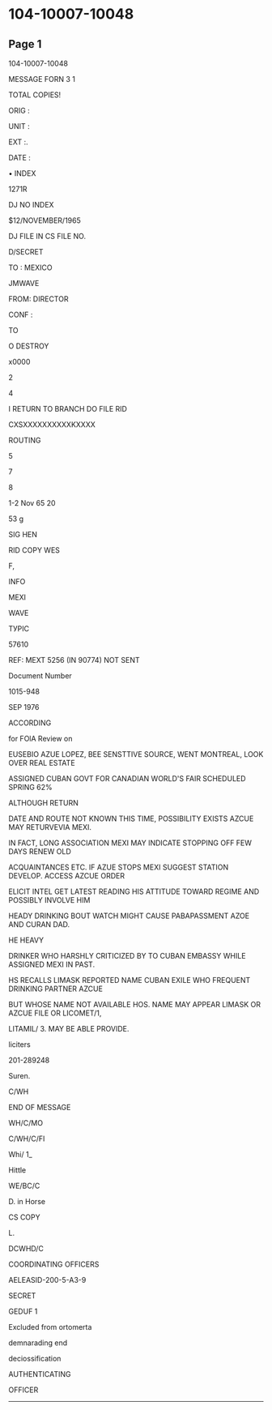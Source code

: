 # 104-10007-10048

## Page 1

104-10007-10048

MESSAGE FORN 3 1

TOTAL COPIES!

ORIG :

UNIT :

EXT :.

DATE :

• INDEX

1271R

DJ NO INDEX

$12/NOVEMBER/1965

DJ FILE IN CS FILE NO.

D/SECRET

TO : MEXICO

JMWAVE

FROM: DIRECTOR

CONF :

TO

O DESTROY

x0000

2

4

I RETURN TO BRANCH DO FILE RID

CXSXXXXXXXXXXKXXXX

ROUTING

5

7

8

1-2 Nov 65 20

53 g

SIG HEN

RID COPY WES

F,

INFO

MEXI

WAVE

ТУРІС

57610

REF: MEXT 5256 (IN 90774) NOT SENT

Document Number

1015-948

SEP 1976

ACCORDING

for FOlA Review on

EUSEBIO AZUE LOPEZ, BEE SENSTTIVE SOURCE, WENT MONTREAL, LOOK OVER REAL ESTATE

ASSIGNED CUBAN GOVT FOR CANADIAN WORLD'S FAIR SCHEDULED SPRING 62%

ALTHOUGH RETURN

DATE AND ROUTE NOT KNOWN THIS TIME, POSSIBILITY EXISTS AZCUE MAY RETURVEVIA MEXI.

IN FACT, LONG ASSOCIATION MEXI MAY INDICATE STOPPING OFF FEW DAYS RENEW OLD

ACQUAINTANCES ETC. IF AZUE STOPS MEXI SUGGEST STATION DEVELOP. ACCESS AZCUE ORDER

ELICIT INTEL GET LATEST READING HIS ATTITUDE TOWARD REGIME AND POSSIBLY INVOLVE HIM

HEADY DRINKING BOUT WATCH MIGHT CAUSE PABAPASSMENT AZOE AND CURAN DAD.

HE HEAVY

DRINKER WHO HARSHLY CRITICIZED BY TO CUBAN EMBASSY WHILE ASSIGNED MEXI IN PAST.

HS RECALLS LIMASK REPORTED NAME CUBAN EXILE WHO FREQUENT DRINKING PARTNER AZCUE

BUT WHOSE NAME NOT AVAILABLE HOS. NAME MAY APPEAR LIMASK OR AZCUE FILE OR LICOMET/1,

LITAMIL/ 3. MAY BE ABLE PROVIDE.

liciters

201-289248

Suren.

C/WH

END OF MESSAGE

WH/C/MO

C/WH/C/FI

Whi/ 1_

Hittle

WE/BC/C

D. in Horse

CS COPY

L.

DCWHD/C

COORDINATING OFFICERS

AELEASID-200-5-A3-9

SECRET

GEDUF 1

Excluded from ortomerta

demnarading end

deciossification

AUTHENTICATING

OFFICER

---

